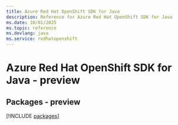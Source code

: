 ```yaml
---
title: Azure Red Hat OpenShift SDK for Java
description: Reference for Azure Red Hat OpenShift SDK for Java
ms.date: 10/01/2025
ms.topic: reference
ms.devlang: java
ms.service: redhatopenshift
---
```

# Azure Red Hat OpenShift SDK for Java - preview
## Packages - preview
[!INCLUDE [packages](red-hat-openshift-index.md)]